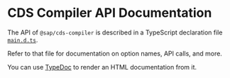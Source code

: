 # CDS Compiler API Documentation

The API of `@sap/cds-compiler` is described in a TypeScript declaration file
[`main.d.ts`](../lib/main.d.ts).

Refer to that file for documentation on option names, API calls, and more.

You can use [TypeDoc] to render an HTML documentation from it.


[TypeDoc]: https://typedoc.org/
